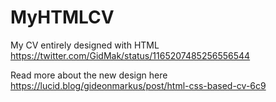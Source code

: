 # MyHTMLCV
My CV entirely designed with HTML
https://twitter.com/GidMak/status/1165207485256556544

Read more about the new design here
https://lucid.blog/gideonmarkus/post/html-css-based-cv-6c9
